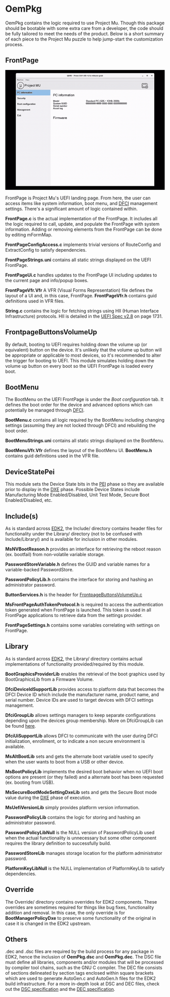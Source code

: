 # OemPkg

OemPkg contains the logic required to use Project Mu. Though this package should be bootable with some
extra care from a developer, the code should be fully tailored to meet the needs of the product. Below is
a short summary of each piece to the Project Mu puzzle to help jump-start the customization process.

## FrontPage

![FrontPage emulated through QEMU](q35_mu.gif)

FrontPage is Project Mu's UEFI landing page. From here, the user can access items like system
information, boot menu, and
[DFCI](https://microsoft.github.io/mu/dyn/mu_plus/DfciPkg/Docs/Dfci_Feature/) management
settings. There's a significant amount of logic contained within.

**FrontPage.c** is the actual implementation of the FrontPage. It includes all the logic required to
call, update, and populate the FrontPage with system information. Adding or removing elements from the
FrontPage can be done by editing mFormMap.

**FrontPageConfigAccess.c** implements trivial versions of RouteConfig and ExtractConfig to satisfy
dependencies.

**FrontPageStrings.uni** contains all static strings displayed on the UEFI FrontPage.

**FrontPageUi.c** handles updates to the FrontPage UI including updates to the current page and info/popup
boxes.

**FrontPageVfr.Vfr** A VFR (Visual Forms Representation) file defines the layout of a UI and, in this case,
FrontPage. **FrontPageVfr.h** contains guid definitions used in VFR files.

**String.c** contains the logic for fetching strings using HII (Human Interface Infrastructure) protocols.
HII is detailed in the [UEFI Spec v2.8](https://uefi.org/sites/default/files/resources/UEFI_Spec_2_8_final.pdf)
on page 1731.

## FrontpageButtonsVolumeUp

By default, booting to UEFI requires holding down the volume up (or equivalent) button on the device.
It's unlikely that the volume up button will be appropriate or applicable to most devices, so it's
recommended to alter the trigger for booting to UEFI. This module simulates holding down the volume
up button on every boot so the UEFI FrontPage is loaded every boot.

## BootMenu

The BootMenu on the UEFI FrontPage is under the *Boot configuration* tab. It defines the boot order
for the device and advanced options which can potentially be managed through
[DFCI](https://microsoft.github.io/mu/dyn/mu_plus/DfciPkg/Docs/Dfci_Feature/).

**BootMenu.c** contains all logic required by the BootMenu including changing settings (assuming they
are not locked through DFCI) and rebuilding the boot order.

**BootMenuStrings.uni** contains all static strings displayed on the BootMenu.

**BootMenuVfr.Vfr** defines the layout of the BootMenu UI. **BootMenu.h** contains guid definitions
used in the VFR file.

## DeviceStatePei

This module sets the Device State bits in the
[PEI](https://en.wikipedia.org/wiki/Unified_Extensible_Firmware_Interface#PEI_-_Pre-EFI_Initialization)
phase so they are available prior to display in the
[DXE](https://en.wikipedia.org/wiki/Unified_Extensible_Firmware_Interface#DXE_-_Driver_Execution_Environment)
phase. Possible Device States include Manufacturing Mode Enabled/Disabled, Unit Test Mode, Secure
Boot Enabled/Disabled, etc.

## Include(s)

As is standard across [EDK2](https://github.com/tianocore/edk2), the Include/ directory contains header
files for functionality under the Library/ directory (not to be confused with Include/Library/) and is
available for inclusion in other modules.

**MsNVBootReason.h** provides an interface for retrieving the reboot reason (ex. bootfail) from
non-volatile variable storage.

**PasswordStoreVariable.h** defines the GUID and variable names for a variable-backed PasswordStore.

**PasswordPolicyLib.h** contains the interface for storing and hashing an administrator password.

**ButtonServices.h** is the header for [FrontpageButtonsVolumeUp.c](#FrontpageButtonsVolumeUp)

**MsFrontPageAuthTokenProtocol.h** is required to access the authentication token generated when
FrontPage is launched. This token is used in all FrontPage applications to retrieve data from the
settings provider.

**FrontPageSettings.h** contains some variables correlating with settings on FrontPage.

## Library

As is standard across [EDK2](https://github.com/tianocore/edk2), the Library/ directory contains actual
implementations of functionality provided/required by this module.

**BootGraphicsProviderLib** enables the retrieval of the boot graphics used by BootGraphicsLib from
a Firmware Volume.

**DfciDeviceIdSupportLib** provides access to platform data that becomes the DFCI Device ID which include
the manufacturer name, product name, and serial number. Device IDs are used to target devices with
DFCI settings management.

**DfciGroupLib** allows settings managers to keep separate configurations depending upon the devices
group membership. More on DfciGroupLib can be found
[here](https://microsoft.github.io/mu/dyn/mu_plus/DfciPkg/Docs/PlatformIntegration/DfciGroups/#dfcigrouplib).

**DfciUiSupportLib** allows DFCI to communicate with the user during DFCI initialization, enrollment,
or to indicate a non secure environment is available.

**MsAltBootLib** sets and gets the alternate boot variable used to specify when the user wants to
boot from a USB or other device.

**MsBootPolicyLib** implements the desired boot behavior when no UEFI boot options are present (or
they failed) and a alternate boot has been requested (ex. booting from USB).

**MsSecureBootModeSettingDxeLib** sets and gets the Secure Boot mode value during the
[DXE](https://en.wikipedia.org/wiki/Unified_Extensible_Firmware_Interface#DXE_-_Driver_Execution_Environment)
phase of execution.

**MsUefiVersionLib** simply provides platform version information.

**PasswordPolicyLib** contains the logic for storing and hashing an administrator password.

**PasswordPolicyLibNull** is the NULL version of PasswordPolicyLib used when the actual functionality
is unnecessary but some other component requires the library definition to successfully build.

**PasswordStoreLib** manages storage location for the platform administrator password.

**PlatformKeyLibNull** is the NULL implementation of PlatformKeyLib to satisfy dependencies.

## Override

The Override/ directory contains overrides for EDK2 components. These overrides are sometimes required
for things like bug fixes, functionality addition and removal. In this case, the only override is for
**BootManagerPolicyDxe** to preserve some functionality of the original in case it is changed in the
EDK2 upstream.

## Others

.dec and .dsc files are required by the build process for any package in EDK2, hence the inclusion of
**OemPkg.dsc** and **OemPkg.dec**. The DSC file must define all libraries, components and/or modules
that will be processed by compiler tool chains, such as the GNU C compiler. The DEC file
consists of sections delineated by section tags enclosed within square brackets which are used to
generate AutoGen.c and AutoGen.h files for the EDK2 build infrastructure. For a more in-depth look
at DSC and DEC files, check out the [DSC specification](https://edk2-docs.gitbook.io/edk-ii-dsc-specification/)
and the [DEC specification](https://edk2-docs.gitbook.io/edk-ii-dec-specification/).
